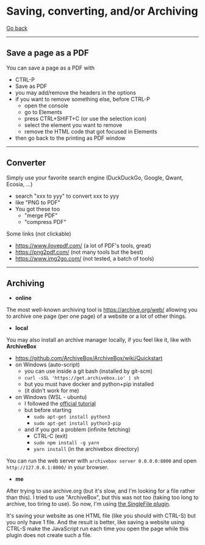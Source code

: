 # Saving, converting, and/or Archiving

[Go back](..)

<hr class="sl">

## Save a page as a PDF

You can save a page as a PDF with

* CTRL-P
* Save as PDF
* you may add/remove the headers in the options
* if you want to remove something else, before CTRL-P
  * open the console
  * go to Elements
  * press CTRL+SHIFT+C (or use the selection icon)
  * select the element you want to remove
  * remove the HTML code that got focused in Elements
* then go back to the printing as PDF window

<hr class="sr">

## Converter

Simply use your favorite search engine (DuckDuckGo, Google,
Qwant, Ecosia, ...)

* search "xxx to yyy" to convert xxx to yyy
* like "PNG to PDF"
* You got these too
  * "merge PDF"
  * "compress PDF"

Some links (not clickable)

* https://www.ilovepdf.com/ (a lot of PDF's tools, great)
* https://png2pdf.com/ (not many tools but the best)
* https://www.img2go.com/ (not tested, a batch of tools)

<hr class="sr">

## Archiving

* **online**

The most well-known archiving tool is
<https://archive.org/web/> allowing you to archive
one page (per one page) of a website 
or a lot of other things.

* **local**

You may also install an archive manager locally,
if you feel like it, like with **ArchiveBox**

* <https://github.com/ArchiveBox/ArchiveBox/wiki/Quickstart>
* on Windows (auto-script)
  * you can use inside a git bash (installed by git-scm)
  * ``curl -sSL 'https://get.archivebox.io' | sh``
  * but you must have docker and python+pip installed
  * (it didn't work for me)
* on Windows (WSL - ubuntu)
  * I followed the [official tutorial](https://github.com/ArchiveBox/ArchiveBox#quickstart)
  * but before starting
    * ``sudo apt-get install python3``
    * ``sudo apt-get install python3-pip``
  * and if you got a problem (infinite fetching)
    * CTRL-C (exit)
    * ``sudo npm install -g yarn``
    * ``yarn install`` (in the archivebox directory)

You can run the web server with
``archivebox server 0.0.0.0:8000``
and open ``http://127.0.0.1:8000/`` in your browser.

* **me**

After trying to use archive.org (but it's slow, and I'm looking
for a file rather than this). I tried to use "ArchiveBox",
but this was not too 
(taking too long to archive, too tiring to use).
So now, I'm using [the SingleFile plugin](https://github.com/gildas-lormeau/SingleFile#install).

It's saving your website as one HTML file
(like you should with CTRL-S) but you only have
1 file. And the result is better, like saving a website
using CTRL-S make the JavaScript run each time
you open the page while this plugin does not create
such a file.